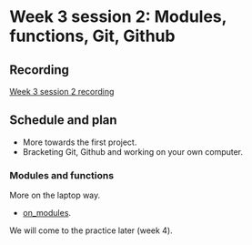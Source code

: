 # Week 3 session 2: Modules, functions, Git, Github

## Recording

[Week 3 session 2 recording](https://numfocus-org.zoom.us/rec/share/YIQUaJjjBQg2HCLm1VbXJ4hPE2T3EeGuMjSMYBw--VajunFmm_PWXKuZwAEiUuVj.8GMzoJ6lXQZHsrMj)

## Schedule and plan

* More towards the first project.
* Bracketing Git, Github and working on your own computer.

### Modules and functions

More on the laptop way.

* [on_modules](https://textbook.nipraxis.org/on_modules).

We will come to the practice later (week 4).
